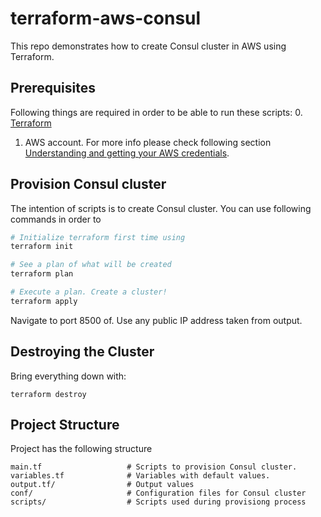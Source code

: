 # terraform-aws-consul

This repo demonstrates how to create Consul cluster in AWS using Terraform.

## Prerequisites

Following things are required in order to be able to run these scripts:
0. [Terraform](https://www.terraform.io/intro/getting-started/install.html)  
1. AWS account. For more info please check following section [Understanding and getting your AWS credentials](https://docs.aws.amazon.com/general/latest/gr/aws-sec-cred-types.html).

## Provision Consul cluster

The intention of scripts is to create Consul cluster.
You can use following commands in order to 
```bash
# Initialize terraform first time using
terraform init

# See a plan of what will be created
terraform plan

# Execute a plan. Create a cluster!
terraform apply
```

Navigate to port 8500 of. Use any public IP address taken from output. 

## Destroying the Cluster

Bring everything down with:

```
terraform destroy
```

## Project Structure

Project has the following structure
```
main.tf                   # Scripts to provision Consul cluster.
variables.tf              # Variables with default values.
output.tf/                # Output values
conf/                     # Configuration files for Consul cluster
scripts/                  # Scripts used during provisiong process
```

